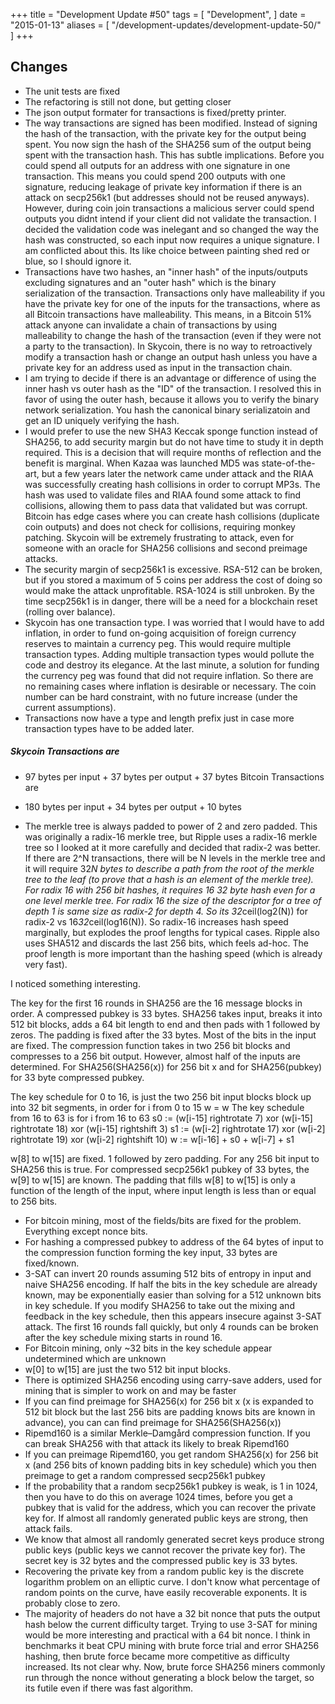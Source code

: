 +++
title = "Development Update #50"
tags = [
    "Development",
]
date = "2015-01-13"
aliases = [
	"/development-updates/development-update-50/"
]
+++

## Changes
- The unit tests are fixed
- The refactoring is still not done, but getting closer
- The json output formater for transactions is fixed/pretty printer.
- The way transactions are signed has been modified. Instead of signing the hash of the transaction, with the private key for the output being spent. You now sign the hash of the SHA256 sum of the output being spent with the transaction hash. This has subtle implications. Before you could spend all outputs for an address with one signature in one transaction. This means you could spend 200 outputs with one signature, reducing leakage of private key information if there is an attack on secp256k1 (but addresses should not be reused anyways). However, during coin join transactions a malicious server could spend outputs you didnt intend if your client did not validate the transaction. I decided the validation code was inelegant and so changed the way the hash was constructed, so each input now requires a unique signature. I am conflicted about this. Its like choice between painting shed red or blue, so I should ignore it.
- Transactions have two hashes, an "inner hash" of the inputs/outputs excluding signatures and an "outer hash" which is the binary serialization of the transaction. Transactions only have malleability if you have the private key for one of the inputs for the transactions, where as all Bitcoin transactions have malleability. This means, in a Bitcoin 51% attack anyone can invalidate a chain of transactions by using malleability to change the hash of the transaction (even if they were not a party to the transaction). In Skycoin, there is no way to retroactively modify a transaction hash or change an output hash unless you have a private key for an address used as input in the transaction chain.
- I am trying to decide if there is an advantage or difference of using the inner hash vs outer hash as the "ID" of the transaction. I resolved this in favor of using the outer hash, because it allows you to verify the binary network serialization. You hash the canonical binary serializatoin and get an ID uniquely verifying the hash.
- I would prefer to use the new SHA3 Keccak sponge function instead of SHA256, to add security margin but do not have time to study it in depth required. This is a decision that will require months of reflection and the benefit is marginal. When Kazaa was launched MD5 was state-of-the-art, but a few years later the network came under attack and the RIAA was successfully creating hash collisions in order to corrupt MP3s. The hash was used to validate files and RIAA found some attack to find collisions, allowing them to pass data that validated but was corrupt. Bitcoin has edge cases where you can create hash collisions (duplicate coin outputs) and does not check for collisions, requiring monkey patching. Skycoin will be extremely frustrating to attack, even for someone with an oracle for SHA256 collisions and second preimage attacks.
- The security margin of secp256k1 is excessive. RSA-512 can be broken, but if you stored a maximum of 5 coins per address the cost of doing so would make the attack unprofitable. RSA-1024 is still unbroken. By the time secp256k1 is in danger, there will be a need for a blockchain reset (rolling over balance).
- Skycoin has one transaction type. I was worried that I would have to add inflation, in order to fund on-going acquisition of foreign currency reserves to maintain a currency peg. This would require multiple transaction types. Adding multiple transaction types would pollute the code and destroy its elegance. At the last minute, a solution for funding the currency peg was found that did not require inflation. So there are no remaining cases where inflation is desirable or necessary. The coin number can be hard constraint, with no future increase (under the current assumptions).
- Transactions now have a type and length prefix just in case more transaction types have to be added later.

##### Skycoin Transactions are
- 97 bytes per input +  37 bytes per output + 37 bytes
Bitcoin Transactions are
- 180 bytes per input + 34 bytes per output + 10 bytes

- The merkle tree is always padded to power of 2 and zero padded.  This was originally a radix-16 merkle tree, but Ripple uses a radix-16 merkle tree so I looked at it more carefully and decided that radix-2 was better. If there are 2^N transactions, there will be N levels in the merkle tree and it will require 32*N bytes to describe a path from the root of the merkle tree to the leaf (to prove that a hash is an element of the merkle tree). For radix 16 with 256 bit hashes, it requires 16 32 byte hash even for a one level merkle tree. For radix 16 the size of the descriptor for a tree of depth 1 is same size as radix-2 for depth 4.  So its 32*ceil(log2(N)) for radix-2 vs 16*32*ceil(log16(N)). So radix-16 increases hash speed marginally, but explodes the proof lengths for typical cases. Ripple also uses SHA512 and discards the last 256 bits, which feels ad-hoc. The proof length is more important than the hashing speed (which is already very fast).

I noticed something interesting.

The key for the first 16 rounds in SHA256 are the 16 message blocks in order. A compressed pubkey is 33 bytes. SHA256 takes input, breaks it into 512 bit blocks, adds a 64 bit length to end and then pads with 1 followed by zeros. The padding is fixed after the 33 bytes. Most of the bits in the input are fixed. The compression function takes in two 256 bit blocks and compresses to a 256 bit output. However, almost half of the inputs are determined. For SHA256(SHA256(x)) for 256 bit x and for SHA256(pubkey) for 33 byte compressed pubkey.

The key schedule for 0 to 16, is just the two 256 bit input blocks block up into 32 bit segments, in order
    for i from 0 to 15
        w = w
The key schedule from 16 to 63 is
    for i from 16 to 63
        s0 := (w[i-15] rightrotate 7) xor (w[i-15] rightrotate 18) xor (w[i-15] rightshift 3)
        s1 := (w[i-2] rightrotate 17) xor (w[i-2] rightrotate 19) xor (w[i-2] rightshift 10)
        w := w[i-16] + s0 + w[i-7] + s1

w[8] to w[15] are fixed. 1 followed by zero padding.  For any 256 bit input to SHA256 this is true. For compressed secp256k1 pubkey of 33 bytes, the w[9] to w[15] are known. The padding that fills w[8] to w[15] is only a function of the length of the input, where input length is less than or equal to 256 bits.
- For bitcoin mining, most of the fields/bits are fixed for the problem. Everything except nonce bits.
- For hashing a compressed pubkey to address of the 64 bytes of input to the compression function forming the key input, 33 bytes are fixed/known.
- 3-SAT can invert 20 rounds assuming 512 bits of entropy in input and naive SHA256 encoding. If half the bits in the key schedule are already known, may be exponentially easier than solving for a 512 unknown bits in key schedule. If you modify SHA256 to take out the mixing and feedback in the key schedule, then this appears insecure against 3-SAT attack. The first 16 rounds fall quickly, but only 4 rounds can be broken after the key schedule mixing starts in round 16.
- For Bitcoin mining, only ~32 bits in the key schedule appear undetermined which are unknown
- w[0] to w[15] are just the two 512 bit input blocks.
- There is optimized SHA256 encoding using carry-save adders, used for mining that is simpler to work on and may be faster
- If you can find preimage for SHA256(x) for 256 bit x (x is expanded to 512 bit block but the last 256 bits are padding knows bits are known in advance), you can can find preimage for SHA256(SHA256(x))
- Ripemd160 is a similar Merkle–Damgård compression function. If you can break SHA256 with that attack its likely to break Ripemd160
- If you can preimage Ripemd160, you get random SHA256(x) for 256 bit x (and 256 bits of known padding bits in key schedule) which you then preimage to get a random compressed secp256k1 pubkey
- If the probability that a random secp256k1 pubkey is weak, is 1 in 1024, then you have to do this on average 1024 times, before you get a pubkey that is valid for the address, which you can recover the private key for. If almost all randomly generated public keys are strong, then attack fails.
- We know that almost all randomly generated secret keys produce strong public keys (public keys we cannot recover the private key for). The secret key is 32 bytes and the compressed public key is 33 bytes.
- Recovering the private key from a random public key is the discrete logarithm problem on an elliptic curve. I don't know what percentage of random points on the curve, have easily recoverable exponents. It is probably close to zero.
- The majority of headers do not have a 32 bit nonce that puts the output hash below the current difficulty target. Trying to use 3-SAT for mining would be more interesting and practical with a 64 bit nonce. I think in benchmarks it beat CPU mining with brute force trial and error SHA256 hashing, then brute force became more competitive as difficulty increased. Its not clear why. Now, brute force SHA256 miners commonly run through the nonce without generating a block below the target, so its futile even if there was fast algorithm.
